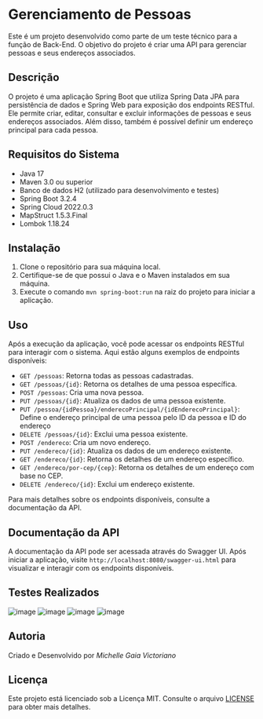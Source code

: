 
# Gerenciamento de Pessoas

Este é um projeto desenvolvido como parte de um teste técnico para a função de Back-End. O objetivo do projeto é criar uma API para gerenciar pessoas e seus endereços associados.

## Descrição

O projeto é uma aplicação Spring Boot que utiliza Spring Data JPA para persistência de dados e Spring Web para exposição dos endpoints RESTful. Ele permite criar, editar, consultar e excluir informações de pessoas e seus endereços associados. Além disso, também é possível definir um endereço principal para cada pessoa.

## Requisitos do Sistema

- Java 17
- Maven 3.0 ou superior
- Banco de dados H2 (utilizado para desenvolvimento e testes)
- Spring Boot 3.2.4
- Spring Cloud 2022.0.3
- MapStruct 1.5.3.Final
- Lombok 1.18.24

## Instalação

1. Clone o repositório para sua máquina local.
2. Certifique-se de que possui o Java e o Maven instalados em sua máquina.
3. Execute o comando `mvn spring-boot:run` na raiz do projeto para iniciar a aplicação.

## Uso

Após a execução da aplicação, você pode acessar os endpoints RESTful para interagir com o sistema. Aqui estão alguns exemplos de endpoints disponíveis:

- `GET /pessoas`: Retorna todas as pessoas cadastradas.
- `GET /pessoas/{id}`: Retorna os detalhes de uma pessoa específica.
- `POST /pessoas`: Cria uma nova pessoa.
- `PUT /pessoas/{id}`: Atualiza os dados de uma pessoa existente.
- `PUT /pessoa/{idPessoa}/enderecoPrincipal/{idEnderecoPrincipal}`: Define o endereço principal de uma pessoa pelo ID da pessoa e ID do endereço
- `DELETE /pessoas/{id}`: Exclui uma pessoa existente.
- `POST /endereco`: Cria um novo endereço.
- `PUT /endereco/{id}`: Atualiza os dados de um endereço existente.
- `GET /endereco/{id}`: Retorna os detalhes de um endereço específico.
- `GET /endereco/por-cep/{cep}`: Retorna os detalhes de um endereço com base no CEP.
- `DELETE /endereco/{id}`: Exclui um endereço existente.

Para mais detalhes sobre os endpoints disponíveis, consulte a documentação da API.

## Documentação da API

A documentação da API pode ser acessada através do Swagger UI. Após iniciar a aplicação, visite `http://localhost:8080/swagger-ui.html` para visualizar e interagir com os endpoints disponíveis.

## Testes Realizados
![image](https://github.com/mgvictoriano/Gerenciamento-Pessoas/assets/108932728/bb8499fd-8e47-4c15-88a8-6165077c1028)
![image](https://github.com/mgvictoriano/Gerenciamento-Pessoas/assets/108932728/2441a71d-d89c-4dc1-9112-67c08aec4d71)
![image](https://github.com/mgvictoriano/Gerenciamento-Pessoas/assets/108932728/bcddc8d5-d992-4e23-adfd-419ad7d3cdde)
![image](https://github.com/mgvictoriano/Gerenciamento-Pessoas/assets/108932728/10137287-43ee-468e-bd6c-3c7187451a09)



## Autoria

Criado e Desenvolvido por *Michelle Gaia Victoriano*

## Licença

Este projeto está licenciado sob a Licença MIT. Consulte o arquivo [LICENSE](LICENSE) para obter mais detalhes.




